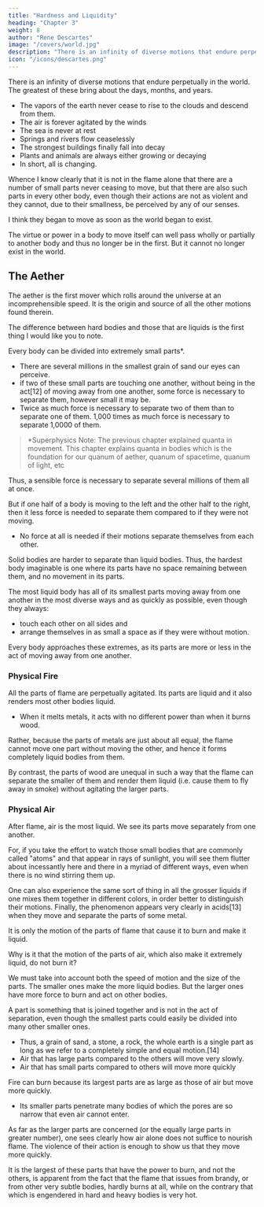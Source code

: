 ```yaml
---
title: "Hardness and Liquidity"
heading: "Chapter 3"
weight: 8
author: "Rene Descartes"
image: "/covers/world.jpg"
description: "There is an infinity of diverse motions that endure perpetually in the world"
icon: "/icons/descartes.png"
---
```




There is an infinity of diverse motions that endure perpetually in the world. The greatest of these bring about the days, months, and years. 

- The vapors of the earth never cease to rise to the clouds and descend from them. 
- The air is forever agitated by the winds
- The sea is never at rest
- Springs and rivers flow ceaselessly
- The strongest buildings finally fall into decay
- Plants and animals are always either growing or decaying
- In short, all is changing. 

Whence I know clearly that it is not in the flame alone that there are a number of small parts never ceasing to move, but that there are also such parts in every other body, even though their actions are not as violent and they cannot, due to their smallness, be perceived by any of our senses.

I think they began to move as soon as the world began to exist. <!-- Their motions should ever cease or even that those motions should change in any way other than with regard to the subject in which they are present.  -->

The virtue or power in a body to move itself can well pass wholly or partially to another body and thus no longer be in the first. But it cannot no longer exist in the world. 

<!-- My arguments, I say, are enough to satisfy me above, but I have not yet had occasion to relate them to you. In the meantime, you can imagine if you choose, as do most of the learned, that --> 

## The Aether

The aether is the first mover which rolls around the universe at an incomprehensible speed. It is the origin and source of all the other motions found therein.

<!-- Now, in consequence of this consideration, there is a way of explaining the cause of all the changes that take place in the world and of all the variety that appears on the earth. However, I shall be content here to speak of those that serve my purpose. -->

The difference between hard bodies and those that are liquids is the first thing I would like you to note. 

Every body can be divided into extremely small parts*. <!-- I do not wish to determine whether their number is infinite or not; at least it is certain that, with respect to our knowledge,  it is indefinite and that we can suppose that -->
- There are several millions in the smallest grain of sand our eyes can perceive.
- if two of these small parts are touching one another, without being in the act[12] of moving away from one another, some force is necessary to separate them, however small it may be. <!-- For, once so placed, they would never be inclined to dispose themselves otherwise. Note also that  -->
- Twice as much force is necessary to separate two of them than to separate one of them. 1,000 times as much force is necessary to separate 1,0000 of them. 

> *Superphysics Note: The previous chapter explained quanta in movement. This chapter explains quanta in bodies which is the foundation for our quanum of aether, quanum of spacetime, quanum of light, etc  


Thus, a sensible force is necessary to separate several millions of them all at once. <!-- , as is perhaps necessary in order to break a single hair, it is not surprising that . -->

But if one half of a body is moving to the left and the other half to the right, then it less force is needed to separate them compared to if they were not moving.  <!-- will  parts were moving, then By contrast, if two or more of these small parts touch one another only in passing and while they are in the act of moving, one in one direction and the other in another, certainly it will require less force to separate them than if they were in fact without motion.  -->
- No force at all is needed if their motions separate themselves from each other.

Solid bodies are harder to separate than liquid bodies. <!-- motion with which they are able to separate themselves is equal to or greater than that with which one wishes to separate them. Now, I find no difference between hard bodies and liquid bodies other than that the parts of the one can be separated from the whole much more easily than those of the other.  --> Thus, the hardest body imaginable is one where its parts have <!-- , I think it is enough if all the parts touch each other with --> no space remaining between them, and no movement in its parts. <!--  any two and with none of them being in the act of moving. For what glue or cement can one imagine beyond that to hold them better one to the other? -->

The most liquid body has all of its smallest parts moving away from one another in the most diverse ways and as quickly as possible, even though they always:
- touch each other on all sides and
- arrange themselves in as small a space as if they were without motion. 

Every body approaches these extremes, as its parts are more or less in the act of moving away from one another. <!-- All the phenomena I see confirm me in this opinion. -->

### Physical Fire

All the parts of flame are perpetually agitated. Its parts are liquid and it also renders most other bodies liquid. 
- When it melts metals, it acts with no different power than when it burns wood. 

Rather, because the parts of metals are just about all equal, the flame cannot move one part without moving the other, and hence it forms completely liquid bodies from them. 

By contrast, the parts of wood are unequal in such a way that the flame can separate the smaller of them and render them liquid (i.e. cause them to fly away in smoke) without agitating the larger parts.


### Physical Air 

After flame, air is the most liquid. We see its parts move separately from one another. 

For, if you take the effort to watch those small bodies that are commonly called "atoms" and that appear in rays of sunlight, you will see them flutter about incessantly here and there in a myriad of different ways, even when there is no wind stirring them up. 

One can also experience the same sort of thing in all the grosser liquids if one mixes them together in different colors, in order better to distinguish their motions. Finally, the phenomenon appears very clearly in acids[13] when they move and separate the parts of some metal.

It is only the motion of the parts of flame that cause it to burn and make it liquid.  

Why is it that the motion of the parts of air, which also make it extremely liquid, do not burn it? 

<!-- but, on the contrary, make it such that our hands can hardly feel it? --> 

We must take into account both the speed of motion and the size of the parts. The smaller ones make the more liquid bodies. But the larger ones have more force to burn and act on other bodies.

A part is something that <!-- Note in passing that here, and always hereafter, I take a single part to be everything that --> is joined together and is not in the act of separation, even though the smallest parts could easily be divided into many other smaller ones. 
- Thus, a grain of sand, a stone, a rock, the whole earth is a single part as long as we refer to a completely simple and equal motion.[14]
- Air that has large parts compared to the others will <!-- Now if, among the parts of air, there are some that are very large in comparison with the others (as are the "atoms" that are seen there), they also --> move very slowly.
- Air that has small parts compared to others will move more quickly <!-- 
If there are some that move more quickly, they are also smaller.  -->

<!-- If fire has parts smaller than the parts of air, then   -->

Fire can burn because its largest parts are as large as those of air but move more quickly. 
<!-- If, however, among the parts of flame there are some smaller than in air, there are also larger ones, or at least there is a larger number of parts equal to the largest of those of air. In addition, these larger parts of flame move much more quickly, and hence it is they alone that have the power to burn. -->
- Its smaller parts penetrate many bodies of which the pores are so narrow that even air cannot enter. 

As far as the larger parts are concerned (or the equally large parts in greater number), one sees clearly how air alone does not suffice to nourish flame. The violence of their action is enough to show us that they move more quickly. 

It is the largest of these parts that have the power to burn, and not the others, is apparent from the fact that the flame that issues from brandy, or from other very subtle bodies, hardly burns at all, while on the contrary that which is engendered in hard and heavy bodies is very hot.
